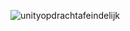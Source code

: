 ![unityopdrachtafeindelijk](https://github.com/user-attachments/assets/77ec9921-1333-4a13-afad-42c2521336c4)
